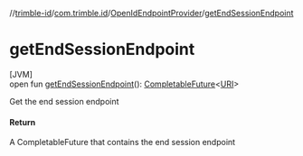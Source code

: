 //[trimble-id](../../../index.md)/[com.trimble.id](../index.md)/[OpenIdEndpointProvider](index.md)/[getEndSessionEndpoint](get-end-session-endpoint.md)

# getEndSessionEndpoint

[JVM]\
open fun [getEndSessionEndpoint](get-end-session-endpoint.md)(): [CompletableFuture](https://docs.oracle.com/javase/8/docs/api/java/util/concurrent/CompletableFuture.html)&lt;[URI](https://docs.oracle.com/javase/8/docs/api/java/net/URI.html)&gt;

Get the end session endpoint

#### Return

A CompletableFuture that contains the end session endpoint
